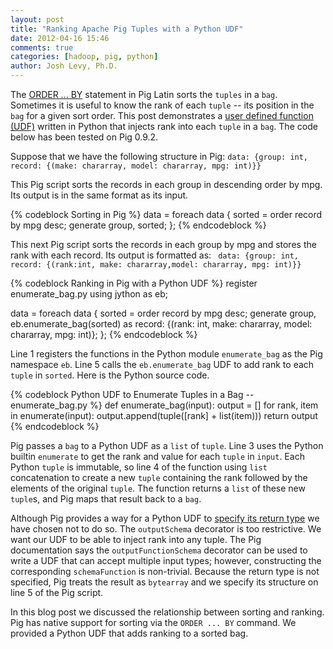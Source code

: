 ```yaml
---
layout: post
title: "Ranking Apache Pig Tuples with a Python UDF"
date: 2012-04-16 15:46
comments: true
categories: [hadoop, pig, python]
author: Josh Levy, Ph.D.
---
```


The [ORDER ... BY](http://pig.apache.org/docs/r0.9.2/basic.html#order-by) statement in Pig Latin sorts the ```tuples``` in a ```bag```.
Sometimes it is useful to know the rank of each ```tuple``` -- its position in the ```bag``` for a given sort order. This post demonstrates a [user defined function (UDF)](http://pig.apache.org/docs/r0.9.2/udf.html) written in Python that injects rank into each ```tuple``` in a ```bag```.  The code below has been tested on Pig 0.9.2.

<!-- more -->
Suppose that we have the following structure in Pig: ``` data: {group: int, record: {(make: chararray, model: chararray, mpg: int)}} ```

This Pig script sorts the records in each group in descending order by mpg.  Its output is in the same format as its input.

{% codeblock Sorting in Pig %}
data = foreach data {
    sorted = order record by mpg desc;
    generate group, sorted;
};
{% endcodeblock %}


This next Pig script sorts the records in each group by mpg and stores the rank with each record. Its output is formatted as: ```  data: {group: int, record: {(rank:int, make: chararray,model: chararray, mpg: int)}} ```  

{% codeblock Ranking in Pig with a Python UDF %}
register enumerate_bag.py using jython as eb;

data = foreach data {
    sorted = order record by mpg desc;
    generate group, eb.enumerate_bag(sorted) as record: {(rank: int, make: chararray, model: chararray, mpg: int)};
};
{% endcodeblock %}

Line 1 registers the functions in the Python module ```enumerate_bag``` as the Pig namespace ```eb```.  Line 5 calls the ```eb.enumerate_bag``` UDF to add rank to each ```tuple``` in ```sorted```.   Here is the Python source code.


{% codeblock Python UDF to Enumerate Tuples in a Bag -- enumerate_bag.py %}
def enumerate_bag(input):
    output = []
    for rank, item in enumerate(input):
        output.append(tuple([rank] + list(item)))
    return output
{% endcodeblock %}

Pig passes a ```bag``` to a Python UDF as a ```list``` of ```tuple```.  Line 3 uses the Python builtin ```enumerate``` to get the rank and value for each ```tuple``` in ```input```.  Each Python ```tuple``` is immutable, so line 4 of the function using ```list``` concatenation to create a new ```tuple``` containing the rank followed by the elements of the original ```tuple```.  The function returns a ```list``` of these new ```tuple```s, and Pig maps that result back to a ```bag```.  

Although Pig provides a way for a Python UDF to [specify its return type](http://pig.apache.org/docs/r0.9.2/udf.html#decorators) we have chosen not to do so.  The ```outputSchema``` decorator is too restrictive.  We want our UDF to be able to inject rank into any tuple.  The Pig documentation says the ```outputFunctionSchema``` decorator can be used to write a UDF that can accept multiple input types; however, constructing the corresponding ```schemaFunction``` is non-trivial.  Because the return type is not specified, Pig treats the result as ```bytearray``` and we specify its structure on line 5 of the Pig script.


In this blog post we discussed the relationship between sorting and ranking.   Pig has native support for sorting via the ```ORDER ... BY``` command.  We provided a Python UDF that adds ranking to a sorted bag. 



